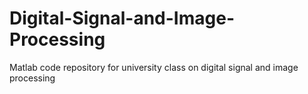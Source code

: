 # Digital-Signal-and-Image-Processing
Matlab code repository for university class on digital signal and image processing
